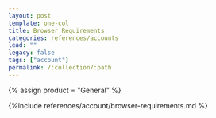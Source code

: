 ```yaml
---
layout: post
template: one-col
title: Browser Requirements
categories: references/accounts
lead: ""
legacy: false
tags: ["account"]
permalink: /:collection/:path
---
```

{% assign product = "General" %}


{%include references/account/browser-requirements.md %}

